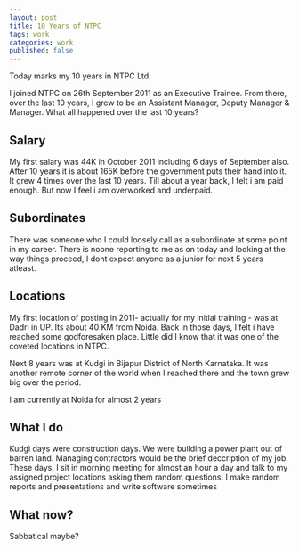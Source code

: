 ```yaml
---
layout: post
title: 10 Years of NTPC
tags: work 
categories: work
published: false
---
```


Today marks my 10 years in NTPC Ltd.


I joined NTPC on 26th September 2011 as an Executive Trainee. From there, over the last 10 years, I grew to be an Assistant Manager, Deputy Manager & Manager. What all happened over the last 10 years?


## Salary

My first salary was 44K in October 2011 including 6 days of September also. After 10 years it is about 165K before the government puts their hand into it. It grew 4 times over the last 10 years. Till about a year back, I felt i am paid enough. But now I feel i am overworked and underpaid.


## Subordinates

There was someone who I could loosely call as a subordinate at some point in my career. There is noone reporting to me as on today and looking at the way things proceed, I dont expect anyone as a junior for next 5 years atleast.


## Locations

My first location of posting in 2011- actually for my initial training  -  was at Dadri in UP. Its about  40 KM from Noida. Back in those days, I felt i have reached some godforesaken  place. Little did I know that it was one of the coveted locations in  NTPC.


Next 8 years was at Kudgi in Bijapur District of North Karnataka. It was another remote corner of the world when I reached there and the town grew big over the period.

I am currently at Noida for almost 2 years 


## What I do

Kudgi days were construction days. We were building a power plant out of barren land. Managing contractors would be the brief deccription of my job. These days, I sit in morning meeting for almost an hour a day and talk to my assigned project locations asking them random questions. I make random reports and presentations and write software sometimes


## What now?

Sabbatical maybe?